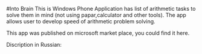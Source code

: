 #Into Brain
This is Windows Phone Application has list of arithmetic tasks to solve them in mind (not using papar,calculator and other tools). The app allows user to develop speed of arithmetic problem solving.

This app was published on microsoft market place, you could find it here.

Discription in Russian: 